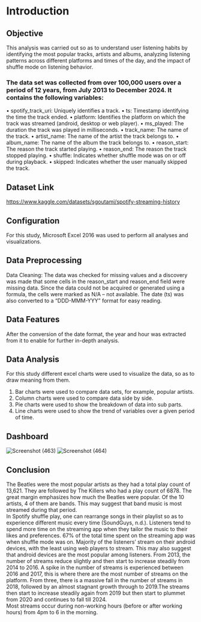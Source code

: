 # Introduction
## Objective
This analysis was carried out so as to understand user listening habits by identifying the most popular tracks, artists and albums, analyzing listening patterns across different platforms and times of the day, and the impact of shuffle mode on listening behavior.
### The data set was collected from over 100,000 users over a period of 12 years, from July 2013 to December 2024. It contains the following variables:
•	spotify_track_uri: Uniquely identifies a track.
•	ts: Timestamp identifying the time the track ended.
•	platform: Identifies the platform on which the track was streamed (android, desktop or web player).
•	ms_played: The duration the track was played in milliseconds.
•	 track_name: The name of the track.
•	artist_name: The name of the artist the track belongs to.
•	album_name: The name of the album the track belongs to. 
•	reason_start: The reason the track started playing.
•	reason_end: The reason the track stopped playing.
•	shuffle: Indicates whether shuffle mode was on or off during playback.
•	skipped: Indicates whether the user manually skipped the track.
## Dataset Link
https://www.kaggle.com/datasets/sgoutami/spotify-streaming-history
## Configuration
For this study, Microsoft Excel 2016 was used to perform all analyses and visualizations.
## Data Preprocessing
Data Cleaning: The data was checked for missing values and a discovery was made that some cells in the reason_start and reason_end field were missing data. Since the data could not be acquired or generated using a formula, the cells were marked as N/A – not available.
The date (ts) was also converted to a “DDD-MMM-YYY” format for easy reading.
## Data Features
After the conversion of the date format, the year and hour was extracted from it to enable for further in-depth analysis.
## Data Analysis
For this study different excel charts were used to visualize the data, so as to draw meaning from them.
1.	Bar charts were used to compare data sets, for example, popular artists.
2.	Column charts were used to compare data side by side.
3.	Pie charts were used to show the breakdown of data into sub parts.
4.	Line charts were used to show the trend of variables over a given period of time.
## Dashboard
![Screenshot (463)](https://github.com/user-attachments/assets/09f74fce-9d69-420f-86df-c07304a939d8)
![Screenshot (464)](https://github.com/user-attachments/assets/79abfdd7-174e-449d-bce2-c4f4d832c4b6)
## Conclusion
The Beatles were the most popular artists as they had a total play count of 13,621. They are followed by The Killers who had a play count of 6878. The great margin emphasizes how much the Beatles were popular. Of the 10 artists, 4 of them are bands. This may suggest that band music is most streamed during that period.  
In Spotify shuffle play, one can rearrange songs in their playlist so as to experience different music every time (SoundGuys, n.d.). Listeners tend to spend more time on the streaming app when they tailor the music to their likes and preferences. 67% of the total time spent on the streaming app was when shuffle mode was on.
Majority of the listeners’ stream on their android devices, with the least using web players to stream. This may also suggest that android devices are the most popular among listeners.
From 2013, the number of streams reduce slightly and then start to increase steadily from 2014 to 2016. A spike in the number of streams is experienced between 2016 and 2017, this is where there are the most number of streams on the platform. From three, there is a massive fall in the number of streams in 2018, followed by an almost stagnant growth through to 2019.The streams then start to increase steadily again from 2019 but then start to plummet from 2020 and continues to fall till 2024.  
Most streams occur during non-working hours (before or after working hours) from 4pm to 6 in the morning.
